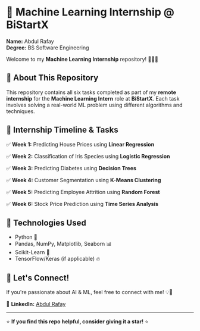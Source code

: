 # 🚀 Machine Learning Internship @ BiStartX

**Name:** Abdul Rafay  
**Degree:** BS Software Engineering  

Welcome to my **Machine Learning Internship** repository! 👨‍💻✨

## 📌 About This Repository
This repository contains all six tasks completed as part of my **remote internship** for the **Machine Learning Intern** role at **BiStartX**. Each task involves solving a real-world ML problem using different algorithms and techniques.

## 📅 Internship Timeline & Tasks

✅ **Week 1:** Predicting House Prices using **Linear Regression**

✅ **Week 2:** Classification of Iris Species using **Logistic Regression**

✅ **Week 3:** Predicting Diabetes using **Decision Trees**

✅ **Week 4:** Customer Segmentation using **K-Means Clustering**

✅ **Week 5:** Predicting Employee Attrition using **Random Forest**

✅ **Week 6:** Stock Price Prediction using **Time Series Analysis**

## 🚀 Technologies Used
- Python 🐍
- Pandas, NumPy, Matplotlib, Seaborn 📊
- Scikit-Learn 🤖
- TensorFlow/Keras (if applicable) 🔥

## 🤝 Let's Connect!
If you're passionate about AI & ML, feel free to connect with me! 💡💬

🔗 **LinkedIn:** [Abdul Rafay](https://www.linkedin.com/in/abdul-rafay19)  

---
⭐ **If you find this repo helpful, consider giving it a star!** ⭐

